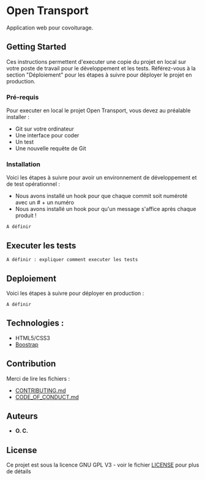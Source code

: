 # Open Transport

Application web pour covoiturage. 

## Getting Started

Ces instructions permettent d'executer une copie du projet en local sur votre poste de travail pour le développement et les tests. Référez-vous à la section "Déploiement" pour les étapes à suivre pour déployer le projet en production.

### Pré-requis

Pour executer en local le projet Open Transport, vous devez au préalable installer :


<ul>
    <li> Git sur votre ordinateur</li>
    <li> Une interface pour coder </li>
    <li> Un test </li>
    <li> Une nouvelle requête de Git</li>
</ul>



### Installation 

Voici les étapes à suivre pour avoir un environnement de développement et de test opérationnel :
<ul>
<li>Nous avons installé un hook pour que chaque commit soit numéroté avec un # + un numéro</li>
<li>Nous avons installé un hook pour qu'un message s'affice après chaque produit !</li>
</ul>

```
A définir
```



## Executer les tests

```
A définir : expliquer comment executer les tests
```


## Deploiement

Voici les étapes à suivre pour déployer en production :

```
A définir
```

## Technologies :

* HTML5/CSS3
* [Boostrap](https://getbootstrap.com/)

## Contribution

Merci de lire les fichiers :
* [CONTRIBUTING.md](https://github.com/OpenClassrooms-Student-Center/7688581-Expert-Git-GitHub/blob/main/CONTRIBUTING.md)
* [CODE_OF_CONDUCT.md](https://github.com/OpenClassrooms-Student-Center/7688581-Expert-Git-GitHub/blob/main/CONTRIBUTING.md) 

## Auteurs

* **O. C.**

## License

Ce projet est sous la licence GNU GPL V3 - voir le fichier [LICENSE](LICENSE) pour plus de détails
